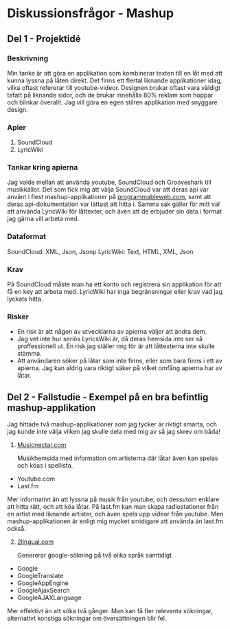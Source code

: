 # Diskussionsfrågor - Mashup

## Del 1 - Projektidé

### Beskrivning

Min tanke är att göra en applikation som kombinerar texten till en låt med att kunna lyssna på låten direkt. Det finns ett flertal liknande applikationer idag, vilka oftast refererar till youtube-videor. Designen brukar oftast vara väldigt tafatt på liknande sidor, och de brukar innehålla 80% reklam som hoppar och blinkar överallt. Jag vill göra en egen stilren applikation med snyggare design.

### Apier
1. SoundCloud
2. LyricWiki

### Tankar kring apierna
Jag valde mellan att använda youtube, SoundCloud och Grooveshark till musikkällor. Det som fick mig att välja SoundCloud var att deras api var använt i flest mashup-applikationer på [programmableweb.com](http://www.programmableweb.com), samt att deras api-dokumentation var lättast att hitta i. Samma sak gäller för mitt val att använda LyricWiki för låttexter, och även att de erbjuder sin data i format jag gärna vill arbeta med.

### Dataformat
SoundCloud: XML, Json, Jsonp
LyricWiki: Text, HTML, XML, Json

### Krav
På SoundCloud måste man ha ett konto och registrera sin applikation för att få en key att arbeta med. LyricWiki har inga begränsningar eller krav vad jag lyckats hitta.

### Risker
- En risk är att någon av utvecklarna av apierna väljer att ändra dem.
- Jag vet inte hur seriös LyricsWiki är, då deras hemsida inte ser så proffessionell ut. En risk jag ställer mig för är att låttexterna inte skulle stämma.
- Att användaren söker på låtar som inte finns, eller som bara finns i ett av apierna. Jag kan aldrig vara riktigt säker på vilket omfång apierna har av låtar.


## Del 2 - Fallstudie - Exempel på en bra befintlig mashup-applikation
Jag hittade två mashup-applikationer som jag tycker är riktigt smarta, och jag kunde inte välja vilken jag skulle dela med mig av så jag skrev om båda!

1. [Musicnectar.com](http://www.musicnectar.com/)

   Musikhemsida med information om artisterna där låtar även kan spelas och köas i spellista.
  - Youtube.com
  - Last.fm

   Mer informativt än att lyssna på musik från youtube, och dessutom enklare att hitta rätt, och att köa låtar. På last.fm kan man skapa radiostationer från en artist med liknande artister, och även spela upp videor från youtube. Men mashup-applikationen är enligt mig mycket smidigare att använda än last.fm också.

2. [2lingual.com](http://www.2lingual.com/)

   Genererar google-sökning på två olika språk samtidigt
  - Google
  - GoogleTranslate
  - GoogleAppEngine
  - GoogleAjaxSearch
  - GoogleAJAXLanguage

   Mer effektivt än att söka två gånger. Man kan få fler relevanta sökningar, alternativt konstiga sökningar om översättningen blir fel.